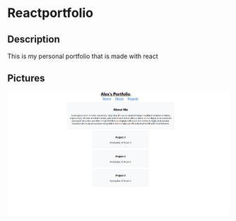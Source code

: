 # Reactportfolio

## Description 
This is my personal portfolio that is made with react 

## Pictures 
![screenshots of the Portfolio website](./assets/image.png)



